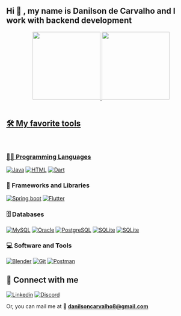 <h2>Hi 👋 , my name is Danilson de Carvalho and I work with backend development</h2>
<div align="center">
  <a href="https://github.com/DanilsonC">
  <img height="180em" src="https://github-readme-stats.vercel.app/api?username=DanilsonC&show_icons=true&theme=github_dark&include_all_commits=true&count_private=true"/>
  <img height="180em" src="https://github-readme-stats.vercel.app/api/top-langs/?username=DanilsonC&layout=compact&langs_count=7&theme=github_dark"/>
</div>
<br>

## 🛠️ My favorite tools

<br>

### 👨‍💻 Programming Languages

<p>
  <a href="https://github.com/search?q=user%DanilsonC+language%3Ajava"><img alt="Java" src="https://img.shields.io/badge/Java-007396.svg?logo=java&logoColor=white"></a>
  <a href="https://github.com/search?q=user%DanilsonC+language%3Ahtml"><img alt="HTML" src="https://img.shields.io/badge/Clojure-E34F26.svg?logo=clojure&logoColor=white"></a>
  <a href="https://github.com/search?q=user%DanilsonC+language%3Adart"><img alt="Dart" src="https://img.shields.io/badge/Dart-15A6C4.svg?logo=dart&logoColor=white"></a>
</p>
  
 ### 🧰 Frameworks and Libraries

<p>
  <a href="#"><img alt="Spring boot" src="https://img.shields.io/badge/Spring boot-25A162?logo=springboot&logoColor=black"></a>
  <a href="#"><img alt="Flutter" src="https://img.shields.io/badge/Flutter-02569B.svg?logo=flutter&logoColor=white"></a>
</p>

### 🗄️ Databases

<p>
  <a href="#"><img alt="MySQL" src="https://img.shields.io/badge/MySQL-00f.svg?logo=mysql&logoColor=white"></a>
  <a href="#"><img alt="Oracle" src ="https://img.shields.io/badge/Oracle-F00000.svg?logo=oracle&logoColor=white"></a>
  <a href="#"><img alt="PostgreSQL" src ="https://img.shields.io/badge/PostgreSQL-316192.svg?logo=postgresql&logoColor=white"></a>
  <a href="#"><img alt="SQLite" src ="https://img.shields.io/badge/SQLite-07405e.svg?logo=sqlite&logoColor=white"></a>
  <a href="#"><img alt="SQLite" src ="https://img.shields.io/badge/redis-07405e.svg?logo=redis&logoColor=white"></a>
</p>

### 💻 Software and Tools

<p>
  <a href="#"><img alt="Blender" src="https://img.shields.io/badge/-blender-175DDC?logo=blender&logoColor=white"></a>
  <a href="#"><img alt="Git" src="https://img.shields.io/badge/Git-F05033.svg?logo=git&logoColor=white"></a>
  <a href="#"><img alt="Postman" src="https://img.shields.io/badge/Postman-FF6C37?logo=postman&logoColor=white"></a>
  
</p>

## 📱 Connect with me

<p>
  <a href="https://www.linkedin.com/in/danilson-carvalho/"><img alt="Linkedin" src="https://custom-icon-badges.herokuapp.com/badge/Danilson--Carvalho-0A66C2.svg?logo=linkedin&logoColor=white"></a>
  <a href="https://discordapp.com/users/DanilsonC#2522"><img alt="Discord" src="https://custom-icon-badges.herokuapp.com/badge/ @DanilsonC-5865F2.svg?logo=discord&logoColor=white"></a>
</p>

Or, you can mail me at 📨 **danilsoncarvalho8@gmail.com**